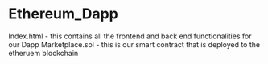 # Ethereum_Dapp

Index.html - this contains all the frontend and back end functionalities for our Dapp
Marketplace.sol - this is our smart contract that is deployed to the etheruem blockchain

